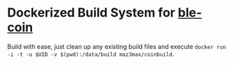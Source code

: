 # Dockerized Build System for [ble-coin](https://github.com/maz3max/ble-coin)

Build with ease, just clean up any existing build files and execute `docker run -i -t -u $UID -v $(pwd):/data/build maz3max/coinbuild`.
